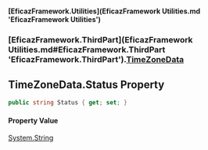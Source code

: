 #### [EficazFramework.Utilities](EficazFramework Utilities.md 'EficazFramework Utilities')
### [EficazFramework.ThirdPart](EficazFramework Utilities.md#EficazFramework.ThirdPart 'EficazFramework.ThirdPart').[TimeZoneData](EficazFramework.ThirdPart/TimeZoneData.md 'EficazFramework.ThirdPart.TimeZoneData')

## TimeZoneData.Status Property

```csharp
public string Status { get; set; }
```

#### Property Value
[System.String](https://docs.microsoft.com/en-us/dotnet/api/System.String 'System.String')